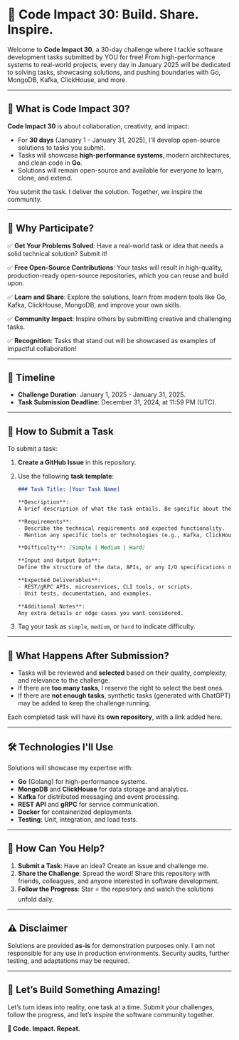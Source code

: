 # 🚀 **Code Impact 30: Build. Share. Inspire.**  

Welcome to **Code Impact 30**, a 30-day challenge where I tackle software development tasks submitted by YOU for free! From high-performance systems to real-world projects, every day in January 2025 will be dedicated to solving tasks, showcasing solutions, and pushing boundaries with Go, MongoDB, Kafka, ClickHouse, and more.

---

## **🎯 What is Code Impact 30?**
**Code Impact 30** is about collaboration, creativity, and impact:

- For **30 days** (January 1 - January 31, 2025), I'll develop open-source solutions to tasks you submit.
- Tasks will showcase **high-performance systems**, modern architectures, and clean code in **Go**.
- Solutions will remain open-source and available for everyone to learn, clone, and extend.

You submit the task. I deliver the solution. Together, we inspire the community.

---

## **🔗 Why Participate?**

✅ **Get Your Problems Solved**: Have a real-world task or idea that needs a solid technical solution? Submit it!

✅ **Free Open-Source Contributions**: Your tasks will result in high-quality, production-ready open-source repositories, which you can reuse and build upon.

✅ **Learn and Share**: Explore the solutions, learn from modern tools like Go, Kafka, ClickHouse, MongoDB, and improve your own skills.

✅ **Community Impact**: Inspire others by submitting creative and challenging tasks.

✅ **Recognition**: Tasks that stand out will be showcased as examples of impactful collaboration!

---

## **📅 Timeline**
- **Challenge Duration**: January 1, 2025 - January 31, 2025.
- **Task Submission Deadline**: December 31, 2024, at 11:59 PM (UTC).

---

## **📝 How to Submit a Task**
To submit a task:

1. **Create a GitHub Issue** in this repository.
2. Use the following **task template**:
   
   ```markdown
   ### Task Title: [Your Task Name]
   
   **Description**:
   A brief description of what the task entails. Be specific about the problem and requirements.
   
   **Requirements**:
   - Describe the technical requirements and expected functionality.
   - Mention any specific tools or technologies (e.g., Kafka, ClickHouse).

   **Difficulty**: [Simple | Medium | Hard]

   **Input and Output Data**:
   Define the structure of the data, APIs, or any I/O specifications needed.

   **Expected Deliverables**:
   - REST/gRPC APIs, microservices, CLI tools, or scripts.
   - Unit tests, documentation, and examples.
   
   **Additional Notes**:
   Any extra details or edge cases you want considered.
   ```
3. Tag your task as `simple`, `medium`, or `hard` to indicate difficulty.

---

## **🚦 What Happens After Submission?**
- Tasks will be reviewed and **selected** based on their quality, complexity, and relevance to the challenge.
- If there are **too many tasks**, I reserve the right to select the best ones.
- If there are **not enough tasks**, synthetic tasks (generated with ChatGPT) may be added to keep the challenge running.

Each completed task will have its **own repository**, with a link added here.

---

## **🛠️ Technologies I'll Use**
Solutions will showcase my expertise with:
- **Go** (Golang) for high-performance systems.
- **MongoDB** and **ClickHouse** for data storage and analytics.
- **Kafka** for distributed messaging and event processing.
- **REST API** and **gRPC** for service communication.
- **Docker** for containerized deployments.
- **Testing**: Unit, integration, and load tests.

---

## **🤝 How Can You Help?**
1. **Submit a Task**: Have an idea? Create an issue and challenge me.
2. **Share the Challenge**: Spread the word! Share this repository with friends, colleagues, and anyone interested in software development.
3. **Follow the Progress**: Star ⭐ the repository and watch the solutions unfold daily.

---

## **⚠️ Disclaimer**
Solutions are provided **as-is** for demonstration purposes only. I am not responsible for any use in production environments. Security audits, further testing, and adaptations may be required.

---

## **🌟 Let’s Build Something Amazing!**
Let’s turn ideas into reality, one task at a time. Submit your challenges, follow the progress, and let’s inspire the software community together.

**🚀 Code. Impact. Repeat.**
